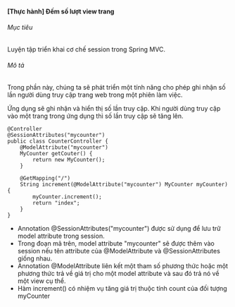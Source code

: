 #### [Thực hành] Đếm số lượt view trang
###### Mục tiêu  
Luyện tập triển khai cơ chế session trong Spring MVC.

###### Mô tả
Trong phần này, chúng ta sẽ phát triển một tính năng cho phép ghi nhận số lần người dùng truy cập trang web trong một phiên làm việc.

Ứng dụng sẽ ghi nhận và hiển thị số lần truy cập. Khi người dùng truy cập vào một trang trong ứng dụng thì số lần truy cập sẽ tăng lên.

```
@Controller
@SessionAttributes("mycounter")
public class CounterController {
    @ModelAttribute("mycounter")
    MyCounter getCouter() {
        return new MyCounter();
    }

    @GetMapping("/")
    String increment(@ModelAttribute("mycounter") MyCounter myCounter){
        myCounter.increment();
        return "index";
    }
}
```

- Annotation @SessionAttributes("mycounter") được sử dụng để lưu trữ model attribute trong session. 
- Trong đoạn mã trên, model attribute "mycounter"  sẽ được thêm vào session nếu tên attribute của @ModelAttribute và @SessionAttributes giống nhau.
- Annotation @ModelAttribute liên kết một tham số phương thức hoặc một phương thức trả về giá trị cho một model attribute và sau đó trả nó về một view cụ thể.
- Hàm increment() có nhiệm vụ tăng giá trị thuộc tính count của đối tượng myCounter